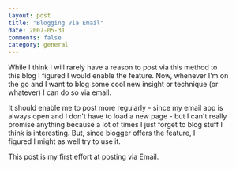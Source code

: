 ```yaml
---
layout: post
title: "Blogging Via Email"
date: 2007-05-31
comments: false
category: general
---
```

While I think I will rarely have a reason to post via this method to  
this blog I figured I would enable the feature. Now, whenever I'm on  
the go and I want to blog some cool new insight or technique (or  
whatever) I can do so via email.

It should enable me to post more regularly - since my email app is  
always open and I don't have to load a new page - but I can't really  
promise anything because a lot of times I just forget to blog stuff I  
think is interesting. But, since blogger offers the feature, I  
figured I might as well try to use it.

This post is my first effort at posting via Email.
